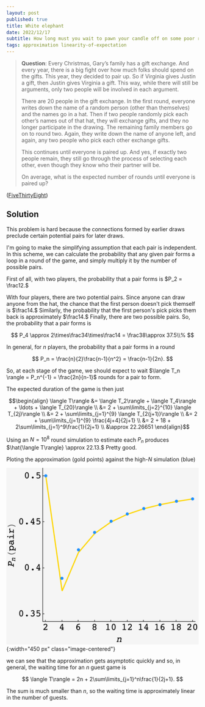 ```yaml
---
layout: post
published: true
title: White elephant
date: 2022/12/17
subtitle: How long must you wait to pawn your candle off on some poor relative?
tags: approximation linearity-of-expectation 
---
```


>**Question**: Every Christmas, Gary’s family has a gift exchange. And every year, there is a big fight over how much folks should spend on the gifts. This year, they decided to pair up. So if Virginia gives Justin a gift, then Justin gives Virginia a gift. This way, while there will still be arguments, only two people will be involved in each argument.
>
>There are $20$ people in the gift exchange. In the first round, everyone writes down the name of a random person (other than themselves) and the names go in a hat. Then if two people randomly pick each other’s names out of that hat, they will exchange gifts, and they no longer participate in the drawing. The remaining family members go on to round two. Again, they write down the name of anyone left, and again, any two people who pick each other exchange gifts.  
>
>This continues until everyone is paired up. And yes, if exactly two people remain, they still go through the process of selecting each other, even though they know who their partner will be.
>
>On average, what is the expected number of rounds until everyone is paired up?

<!--more-->

([FiveThirtyEight](https://fivethirtyeight.com/features/can-you-make-it-to-2023/))

## Solution

This problem is hard because the connections formed by earlier draws preclude certain potential pairs for later draws. 

I'm going to make the simplifying assumption that each pair is independent. In this scheme, we can calculate the probability that any given pair forms a loop in a round of the game, and simply multiply it by the number of possible pairs.

First of all, with two players, the probability that a pair forms is $P_2 = \frac12.$

With four players, there are two potential pairs. Since anyone can draw anyone from the hat, the chance that the first person doesn't pick themself is $\frac14.$ Similarly, the probability that the first person's pick picks them back is approximately $\frac14.$ Finally, there are two possible pairs. So, the probability that a pair forms is

$$ P_4 \approx 2\times\frac34\times\frac14 = \frac38\approx 37.5\\% $$

In general, for $n$ players, the probability that a pair forms in a round

$$ P_n = \frac{n}{2}\frac{n-1}{n^2} = \frac{n-1}{2n}. $$

So, at each stage of the game, we should expect to wait $\langle T_n \rangle = P_n^{-1} = \frac{2n}{n-1}$ rounds for a pair to form.

The expected duration of the game is then just 

$$\begin{align}
  \langle T\rangle &= \langle T_2\rangle + \langle T_4\rangle + \ldots + \langle T_{20}\rangle \\
  &= 2 + \sum\limits_{j=2}^{10} \langle T_{2j}\rangle \\
  &= 2 + \sum\limits_{j=1}^{9} \langle T_{2(j+1)}\rangle \\
  &= 2 + \sum\limits_{j=1}^{9} \frac{4j+4}{2j+1} \\
  &= 2 + 18 + 2\sum\limits_{j=1}^9\frac{1}{2j+1} \\
  &\approx 22.26651
\end{align}$$

Using an $N = 10^8$ round simulation to estimate each $P_n$ produces $\hat{\langle T\rangle} \approx 22.13.$ Pretty good.

Ploting the approximation (gold points) against the high-$N$ simulation (blue)

![](/img/2022-12-17-christmas-game.png){:width="450 px" class="image-centered"}

we can see that the approximation gets asymptotic quickly and so, in general, the waiting time for an $n$ guest game is

$$ \langle T\rangle = 2n + 2\sum\limits_{j=1}^n\frac{1}{2j+1}. $$

The sum is much smaller than $n,$ so the waiting time is approximately linear in the number of guests.

<br>
